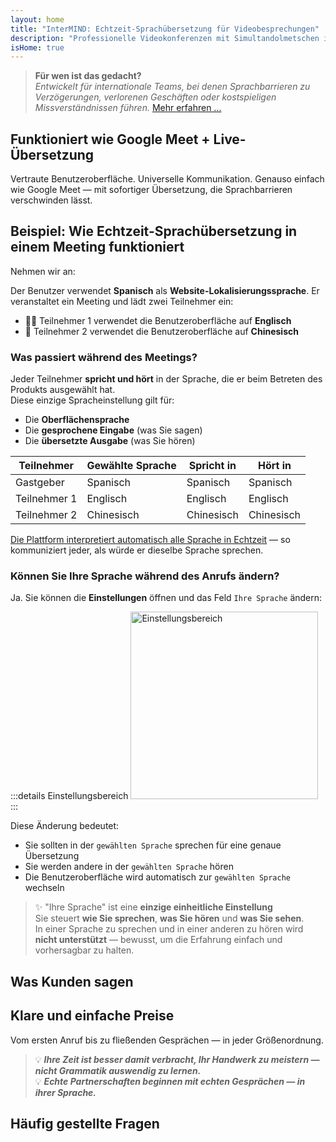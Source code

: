 ```yaml
---
layout: home
title: "InterMIND: Echtzeit-Sprachübersetzung für Videobesprechungen"
description: "Professionelle Videokonferenzen mit Simultandolmetschen in über 19 Sprachen. KI-gestützte Übersetzung, die Tonfall, Absicht und Kontext erfasst. Global treffen, natürlich kommunizieren."
isHome: true
---
```


<!-- <HeroSection title="Meet in **Any** Language" :typingSpeed="10" text="Live speech translation in video calls. Instant understanding, no barriers."> -->

<HeroSection title="Verstehen Sie **jede** Sprache" :typingSpeed="20" text="Simultandolmetschen während Videobesprechungen. Sprachbarrieren sofort überwinden.">
<NavButton buttonLabel="Demo ansehen" buttonClass="brand" to="/#HowItWorks" eventName="watch_demo" />
<NavButton buttonLabel="Assistent" buttonClass="alt" to="/chat" eventName="chat_assistant" />
</HeroSection>

<span id="1"></span>
<FeatureBlock
    :card="{
      title: 'Übersetzung ≠ Verstehen. Hier ist die Zukunft.',
      details: 'Unabhängig von der Sprache wird Ihre Stimme gehört — und verstanden — als würden Sie dieselbe Sprache sprechen.',
      items: [
        '✧ Natürlich, in [Echtzeit](./product/overview/how-it-works), und ohne Untertitel oder Verzögerung.',
        '✧ KI-gestützte Interpretation erfasst Tonfall, Absicht und branchenspezifische Terminologie.',
      ],
      link: './product/overview/what-is-intermind',
      src: {
        light: '/media-kit/animals-cartoon-3-2.png',
        dark: '/1d.png',
      },
      inversion: false,
    }"
  />

<span id="2"></span>
<FeatureBlock
    :card="{
      title: 'Der Verstand in Ihren Besprechungen',
      details: 'InterMIND verwandelt jeden mehrsprachigen Anruf in klares, durchsuchbares Wissen.',
      items: [
        '✧ **Fragen Sie alles** — KI findet Antworten **in all Ihren Besprechungen**.',
        '✧ Extrahiert automatisch Aufgaben, Verantwortliche und Fristen.',
        '✧ Fasst wichtige Punkte in jeder Sprache zusammen — sofort.',
      ],
      link: './product/overview/how-it-works#🧩-deep-memory-deep-understanding',
      src: {
        light: '/2l.png',
        dark: '/2d.png',
      },
      inversion: true,
    }"
  />

<span id="3"></span>
<FeatureBlock
    :card="{
      title: 'Für ernsthafte Besprechungen entwickelt — nicht nur zum Reden',
      details: 'InterMIND ist eine [professionelle Videobesprechungsplattform](./product/overview/video-meeting-platform), kein leichtgewichtiges Add-on oder Plugin.',
      items: [
        '✧ 1080p-Auflösung, intelligente Geräuschunterdrückung, Terminplanung, Moderation, Bildschirmfreigabe, Aufzeichnung, Untertitelung, Teilnehmer-Chat und Kalenderintegration — alles integriert, **sofort einsatzbereit**.',
      ],
      link: './product/overview/video-meeting-platform',
      src: {
        light: '/3l.mp4',
        dark: '/3d.mp4',
      },
      inversion: false,
    }"
  />

<span id="4"></span>
<FeatureBlock
    :card="{
      title: 'Datenschutz, wo es darauf ankommt',
      details: 'InterMIND ist für vertrauenskritische Gespräche entwickelt — wo Datenschutz und Kontrolle am wichtigsten sind.',
      items: ['✧ [Datenschutzzonen](./product/overview/privacy-architecture) — EU, USA, Südostasien', '✧ **Keine Datennutzung für Training**. Kein Zugriff durch Dritte.'],
      link: './product/overview/privacy-architecture',
      src: {
        light: '/4l.png',
        dark: '/4d.png',
      },
      inversion: true,
    }"
  />

> **Für wen ist das gedacht?**  
> _Entwickelt für internationale Teams, bei denen Sprachbarrieren zu Verzögerungen, verlorenen Geschäften oder kostspieligen Missverständnissen führen._ [Mehr erfahren ...](./product/overview/markets)

<span id="HowItWorks"></span>

## Funktioniert wie Google Meet + Live-Übersetzung

Vertraute Benutzeroberfläche. Universelle Kommunikation. Genauso einfach wie Google Meet — mit sofortiger Übersetzung, die Sprachbarrieren verschwinden lässt.

<FeatureCards
    :features="[
      {
        title: 'Kostenlos registrieren',
        details: 'Wählen Sie Ihre Sprache und [erstellen Sie ein Konto](#Pricing).',
        icon: {
          light: '/signUp.png',
          dark: '/signUp.png',
        },
      },
      {
        title: 'Meeting starten',
        details: 'Sofort erstellen oder im Voraus planen.',
        icon: {
          light: '/start.png',
          dark: '/start.png',
        },
      },
      {
        title: 'Am Meeting teilnehmen',
        details: 'Link klicken, Namen eingeben, sofort beitreten.',
        icon: {
          light: '/join.png',
          dark: '/join.png',
        },
      },
      {
        title: 'In Ihrer Sprache sprechen',
        details: 'Jeder spricht und hört in seiner eigenen Sprache.',
        icon: {
          light: '/meeting.png',
          dark: '/meeting.png',
        },
      },
    ]"
  />

<!-- <br> -->

<span id="VideoDemo"></span>
<VideoPlayer src="/promo/demo-en-mx.mp4" />

<span id="Example"></span>

## Beispiel: Wie Echtzeit-Sprachübersetzung in einem Meeting funktioniert

Nehmen wir an:

Der Benutzer verwendet **Spanisch** als **Website-Lokalisierungssprache**. Er veranstaltet ein Meeting und lädt zwei Teilnehmer ein:

- 🧑‍💼 Teilnehmer 1 verwendet die Benutzeroberfläche auf **Englisch**
- 👩 Teilnehmer 2 verwendet die Benutzeroberfläche auf **Chinesisch**

### Was passiert während des Meetings?

Jeder Teilnehmer **spricht und hört** in der Sprache, die er beim Betreten des Produkts ausgewählt hat.  
Diese einzige Spracheinstellung gilt für:

- Die **Oberflächensprache**
- Die **gesprochene Eingabe** (was Sie sagen)
- Die **übersetzte Ausgabe** (was Sie hören)

| Teilnehmer    | Gewählte Sprache | Spricht in | Hört in  |
| ------------- | ---------------- | ---------- | -------- |
| Gastgeber     | Spanisch         | Spanisch   | Spanisch |
| Teilnehmer 1  | Englisch         | Englisch   | Englisch |
| Teilnehmer 2  | Chinesisch       | Chinesisch | Chinesisch |

[Die Plattform interpretiert automatisch alle Sprache in Echtzeit](./product/overview/how-it-works) — so kommuniziert jeder, als würde er dieselbe Sprache sprechen.

### Können Sie Ihre Sprache während des Anrufs ändern?

Ja. Sie können die **Einstellungen** öffnen und das Feld `Ihre Sprache` ändern:

:::details Einstellungsbereich
<img src="/settings.png" alt="Einstellungsbereich" width="300px" />
:::

Diese Änderung bedeutet:

- Sie sollten in der `gewählten Sprache` sprechen für eine genaue Übersetzung
- Sie werden andere in der `gewählten Sprache` hören
- Die Benutzeroberfläche wird automatisch zur `gewählten Sprache` wechseln

> ✨ "Ihre Sprache" ist eine **einzige einheitliche Einstellung**  
> Sie steuert **wie Sie sprechen**, **was Sie hören** und **was Sie sehen**.  
> In einer Sprache zu sprechen und in einer anderen zu hören wird **nicht unterstützt** — bewusst, um die Erfahrung einfach und vorhersagbar zu halten.

<span id="Testimonials"></span>

## Was Kunden sagen

<AutoScrollTestimonials testimonialsUrl="/testimonials.json"/>

<span id="Pricing"></span>

## Klare und einfache Preise

Vom ersten Anruf bis zu fließenden Gesprächen — in jeder Größenordnung.

<PricingPlans
    :plans="[
      {
        title: '**Basic** &nbsp 1 Benutzer',
        price: '**Kostenlos**',
        details: 'keine Kreditkarte erforderlich',
        items: [
          '**25** Meetings',
          '**100** Teilnehmer Videomeetings [💬](#3)',
          '**30** GB gemeinsamer Speicher pro Benutzer',
          'Suche in allen Ihren Meetings [💬](#2)',
          'Simultandolmetschen [💬](#1)',
        ],
      },
      {
        title: '**Pro**  &nbsp 1-99 Benutzer',
        price: '**20 €** /Monat/Benutzer, jährlich abgerechnet',
        details: 'oder 25 € monatlich abgerechnet',
        items: [
          '**Unbegrenzte** Meetings',
          '**150** Teilnehmer Videomeetings [💬](#3)',
          '**2** TB gemeinsamer Speicher pro Benutzer',
          'Suche in allen Ihren Meetings [💬](#2)',
          'Simultandolmetschen [💬](#1)',
        ],
      },
      {
        title: '**Business** &nbsp 100+ Benutzer',
        price: '**Individuelle Preise**',
        details: 'Für Datenschutz entwickelt',
        items: [
          '**Unbegrenzte** Meetings',
          '**500** Teilnehmer Videomeetings [💬](#3)',
          '**5** TB gemeinsamer Speicher pro Benutzer',
          'Suche in allen Ihren Meetings [💬](#2)',
          'Simultandolmetschen [💬](#1)',
          '**Privacy Zones** [💬](#4)',
        ],
      },
    ]">

<AuthButton text="Loslegen" button-class="brand" event-name="get_started_attempt"/>
<AuthButton text="Jetzt kaufen" mode="checkout" eventName="buy_now_attempt" />
<ContactForm buttonText="Mit unserem Team sprechen" buttonClass="alt" />
</PricingPlans>

> 💡 **_Ihre Zeit ist besser damit verbracht, Ihr Handwerk zu meistern — nicht Grammatik auswendig zu lernen._**  
> 💡 **_Echte Partnerschaften beginnen mit echten Gesprächen — in ihrer Sprache._**

## Häufig gestellte Fragen

<span id="FAQ"></span>

<AccordionGroup
    :items="[
      {
        q: 'Welche Sprachen unterstützt InterMind für die Dolmetschung?',
        a: 'InterMind unterstützt **Echtzeit-Dolmetschung** in den folgenden 19 Sprachen:<br><br>- العربية (ar) – Arabisch<br>- Čeština (cs) – Tschechisch<br>- Deutsch (de) – Deutsch<br>- English (en) – Englisch<br>- Español (es) – Spanisch<br>- Français (fr) – Französisch<br>- हिन्दी (hi) – Hindi<br>- Magyar (hu) – Ungarisch<br>- Italiano (it) – Italienisch<br>- 日本語 (ja) – Japanisch<br>- 한국어 (ko) – Koreanisch<br>- Nederlands (nl) – Niederländisch<br>- Polski (pl) – Polnisch<br>- Português (pt) – Portugiesisch<br>- Русский (ru) – Russisch<br>- Türkçe (tr) – Türkisch<br>- 中文 (zh) – Chinesisch<br><br>Wir erweitern diese Liste kontinuierlich — neue Sprachen werden mit jeder größeren Version hinzugefügt.',
      },
      {
        q: 'Was ist ein lizenzierter Benutzer und was ist ein Teilnehmer?',
        a: 'Ein *lizenzierter Benutzer* hat eine kostenlose oder kostenpflichtige Meeting-Lizenz und kann Meetings innerhalb der Grenzen seines Plans planen. *Teilnehmer* sind Eingeladene — sie **benötigen kein Konto oder Lizenz** zum Beitreten und können sich von jedem Gerät **kostenlos** verbinden.',
      },
      {
        q: 'Wie viele Personen können eine InterMind-Lizenz verwenden?',
        a: 'Jeder *lizenzierte Benutzer* kann **unbegrenzt viele Meetings** veranstalten. Wenn mehrere Teammitglieder gleichzeitig Meetings veranstalten müssen, benötigt jeder eine eigene Lizenz.',
      },
      {
        q: 'Wie lange kann ein Meeting maximal dauern?',
        a: 'Meetings können in allen Plänen bis zu **24 Stunden** dauern.',
      },
      {
        q: 'Gibt es eine Begrenzung für die Anzahl der Meetings, die ich veranstalten kann?',
        a: 'Der *Free Basic*-Plan beinhaltet **25 kostenlose Meetings**. *Pro*- und *Business*-Pläne bieten unbegrenzte Meetings mit mehr Teilnehmern und Kontrolle.',
      },
      {
        q: 'Wie gewährleistet InterMind Datenschutz und Sicherheit?',
        a: 'InterMind ist **standardmäßig privat**. Alle Daten werden in Ihrer ausgewählten **Datenschutzzone** verarbeitet und gespeichert — _EU_, _USA_ oder _Asien_. Wir entsprechen der [**DSGVO**](https://gdpr.eu), [**CCPA**](https://oag.ca.gov/privacy/ccpa) und UAE PDPL und **verwenden niemals Ihre Inhalte** für Training oder Zugriff durch Dritte. Erweiterte [Datenschutzzonen-Kontrolle](./product/overview/privacy-architecture) ist im **Business**-Plan verfügbar.',
      },
      {
        q: 'Kann ich InterMind vor dem Kauf eines Plans testen?',
        a: 'Absolut. Der *Free Basic*-Plan gibt Ihnen vollen Zugang zu den Kernfunktionen mit **25 kostenlosen Meetings** — einschließlich **Simultandolmetschung** und **Meeting-Suche**. Keine Kreditkarte erforderlich. Jederzeit upgraden.',
      },
      {
        q: 'Was ist, wenn ich Hilfe oder Support benötige?',
        a: 'Support ist über unser [Hilfezentrum](./resources/help) verfügbar. *Business*-Benutzer erhalten **prioritären Support** mit einem dedizierten Ansprechpartner.',
      },
      {
        q: 'Wie verwalte ich mein Abonnement (Upgrade, Downgrade oder Kündigung)?',
        a: 'Sie können Ihren Plan jederzeit über Ihre **Kontoeinstellungen** ändern. Änderungen werden **sofort** wirksam. Bei Kündigungen werden *monatliche Pläne* am Ende des Abrechnungszyklus gekündigt. *Jahrespläne* können für eine **anteilige Rückerstattung** gekündigt werden.',
      },
      {
        q: 'Kann ich InterMind für Webinare oder große Veranstaltungen verwenden?',
        a: 'Ja. *Pro*- und *Business*-Pläne sind ideal für **große Meetings und Webinare** — mit Unterstützung für bis zu **500 Teilnehmer** im *Business*-Plan.',
      },
    ]"/>

<HomeFooter
    :columns="[
      {
        title: 'PRODUKT',
        links: [
          { text: 'Übersicht', link: './product/overview/what-is-intermind' },
          { text: 'Erste Schritte', link: './product/guide/getting-started' },
          { text: 'Testimonials', link: '#Testimonials' },
          { text: 'Preise', link: '#Pricing' },
        ],
      },
      {
        title: 'SUPPORT',
        links: [
          { text: 'Support erhalten', link: './resources/help' },
          { text: 'FAQ', link: '#FAQ' },
          { text: 'Datenschutzrichtlinie', link: './resources/company/Privacy-Policy' },
          { text: 'KI-Rechtsleitfaden', link: './resources/company/Legal-Regulations-for-AI-Services' },
          { text: 'Service-Status', link: 'https://status.mind.com/' },
          // { text: 'Privacy Settings', link: '#' },
        ],
      },
      {
        title: 'RESSOURCEN',
        links: [
          { text: 'Blog', link: './blog/' },
          { text: 'Marken-Assets', link: './resources/media-kit' },
          { text: 'AI API / LLM Docs', link: 'https://mind.com/llms-full.txt' },
        ],
      },
      {
        title: 'UNTERNEHMEN',
        links: [
          { text: 'Über uns', link: './resources/company/about' },
          { text: 'Team', link: './resources/company/team' },
          { text: 'Karriere', link: './resources/company/careers' },
          { text: 'Kontakte', link: './resources/company/contacts' },
        ],
      },
    ]"/>